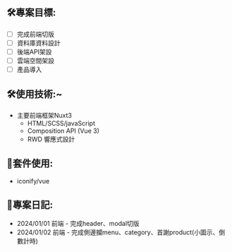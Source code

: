 ## 🛠️專案目標:
- [ ] 完成前端切版
- [ ] 資料庫資料設計
- [ ] 後端API架設
- [ ] 雲端空間架設
- [ ] 產品導入

## 🛠️使用技術:~
* 主要前端框架Nuxt3
  * HTML/SCSS/javaScript
  * Composition API (Vue 3)
  * RWD 響應式設計

## 📱套件使用:
- iconify/vue

## 📱專案日記:
- 2024/01/01 前端 - 完成header、modal切版
- 2024/01/02 前端 - 完成側邊攔menu、category、首謝product(小圖示、倒數計時)
